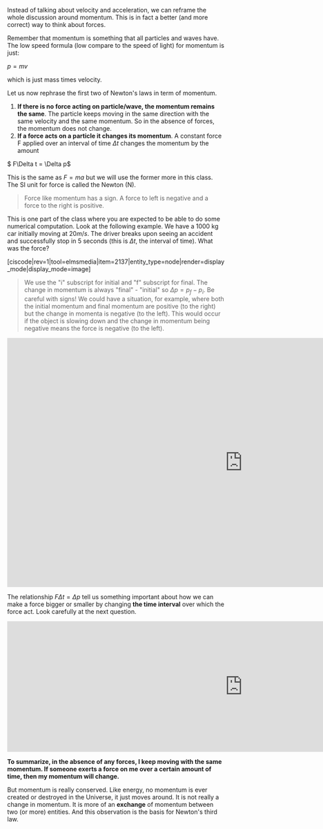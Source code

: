 Instead of talking about velocity and acceleration, we can reframe the whole discussion around momentum. This is in fact a better (and more correct) way to think about forces.

Remember that momentum is something that all particles and waves have. The low speed formula (low compare to the speed of light) for momentum is just:

$p = mv$

which is just mass times velocity.

Let us now rephrase the first two of Newton's laws in term of momentum.

1. **If there is no force acting on particle/wave, the momentum remains the same**. The particle keeps moving in the same direction with the same velocity and the same momentum. So in the absence of forces, the momentum does not change.
2. **If a force acts on a particle it changes its momentum**. A constant force F applied over an interval of time $\Delta t$ changes the momentum by the amount

$ F\Delta t = \Delta p$

This is the same as $F=ma$ but we will use the former more in this class. The SI unit for force is called the Newton (N). 

> Force like momentum has a sign. A force to left is negative and a force to the right is positive. 

This is one part of the class where you are expected to be able to do some numerical computation. Look at the following example. We have a 1000 kg car initially moving at $20 m/s$. The driver breaks upon seeing an accident and successfully stop in 5 seconds (this is $\Delta t$, the interval of time). What was the force?

[ciscode|rev=1|tool=elmsmedia|item=2137|entity_type=node|render=display_mode|display_mode=image]

> We use the "i" subscript for initial and "f" subscript for final. The change in momentum is always "final" - "initial" so $\Delta p= p_f-p_i$. Be careful with signs! We could have a situation, for example, where both the initial momentum and final momentum are positive (to the right) but the change in momenta is negative (to the left). This would occur if the object is slowing down and the change in momentum being negative means the force is negative (to the left). 

<iframe src="https://h5p.org/h5p/embed/84159" width="1090" height="576" frameborder="0" allowfullscreen="allowfullscreen"></iframe><script src="https://h5p.org/sites/all/modules/h5p/library/js/h5p-resizer.js" charset="UTF-8"></script>

The relationship $F\Delta t = \Delta p$ tell us something important about how we can make a force bigger or smaller by changing **the time interval** over which the force act. Look carefully at the next question.

<iframe src="https://h5p.org/h5p/embed/84162" width="1090" height="302" frameborder="0" allowfullscreen="allowfullscreen"></iframe><script src="https://h5p.org/sites/all/modules/h5p/library/js/h5p-resizer.js" charset="UTF-8"></script>

**To summarize, in the absence of any forces, I keep moving with the same momentum. If someone exerts a force on me over a certain amount of time, then my momentum will change.**

But momentum is really conserved. Like energy, no momentum is ever created or destroyed in the Universe, it just moves around. It is not really a change in momentum. It is more of an **exchange** of momentum between two (or more) entities. And this observation is the basis for Newton's third law.
